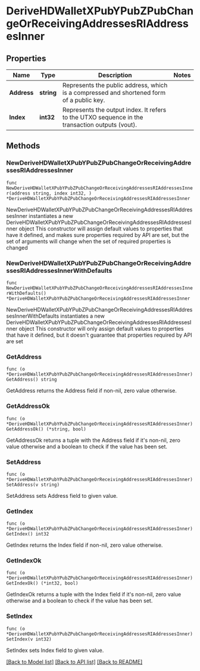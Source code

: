 # DeriveHDWalletXPubYPubZPubChangeOrReceivingAddressesRIAddressesInner

## Properties

Name | Type | Description | Notes
------------ | ------------- | ------------- | -------------
**Address** | **string** | Represents the public address, which is a compressed and shortened form of a public key. | 
**Index** | **int32** | Represents the output index. It refers to the UTXO sequence in the transaction outputs (vout). | 

## Methods

### NewDeriveHDWalletXPubYPubZPubChangeOrReceivingAddressesRIAddressesInner

`func NewDeriveHDWalletXPubYPubZPubChangeOrReceivingAddressesRIAddressesInner(address string, index int32, ) *DeriveHDWalletXPubYPubZPubChangeOrReceivingAddressesRIAddressesInner`

NewDeriveHDWalletXPubYPubZPubChangeOrReceivingAddressesRIAddressesInner instantiates a new DeriveHDWalletXPubYPubZPubChangeOrReceivingAddressesRIAddressesInner object
This constructor will assign default values to properties that have it defined,
and makes sure properties required by API are set, but the set of arguments
will change when the set of required properties is changed

### NewDeriveHDWalletXPubYPubZPubChangeOrReceivingAddressesRIAddressesInnerWithDefaults

`func NewDeriveHDWalletXPubYPubZPubChangeOrReceivingAddressesRIAddressesInnerWithDefaults() *DeriveHDWalletXPubYPubZPubChangeOrReceivingAddressesRIAddressesInner`

NewDeriveHDWalletXPubYPubZPubChangeOrReceivingAddressesRIAddressesInnerWithDefaults instantiates a new DeriveHDWalletXPubYPubZPubChangeOrReceivingAddressesRIAddressesInner object
This constructor will only assign default values to properties that have it defined,
but it doesn't guarantee that properties required by API are set

### GetAddress

`func (o *DeriveHDWalletXPubYPubZPubChangeOrReceivingAddressesRIAddressesInner) GetAddress() string`

GetAddress returns the Address field if non-nil, zero value otherwise.

### GetAddressOk

`func (o *DeriveHDWalletXPubYPubZPubChangeOrReceivingAddressesRIAddressesInner) GetAddressOk() (*string, bool)`

GetAddressOk returns a tuple with the Address field if it's non-nil, zero value otherwise
and a boolean to check if the value has been set.

### SetAddress

`func (o *DeriveHDWalletXPubYPubZPubChangeOrReceivingAddressesRIAddressesInner) SetAddress(v string)`

SetAddress sets Address field to given value.


### GetIndex

`func (o *DeriveHDWalletXPubYPubZPubChangeOrReceivingAddressesRIAddressesInner) GetIndex() int32`

GetIndex returns the Index field if non-nil, zero value otherwise.

### GetIndexOk

`func (o *DeriveHDWalletXPubYPubZPubChangeOrReceivingAddressesRIAddressesInner) GetIndexOk() (*int32, bool)`

GetIndexOk returns a tuple with the Index field if it's non-nil, zero value otherwise
and a boolean to check if the value has been set.

### SetIndex

`func (o *DeriveHDWalletXPubYPubZPubChangeOrReceivingAddressesRIAddressesInner) SetIndex(v int32)`

SetIndex sets Index field to given value.



[[Back to Model list]](../README.md#documentation-for-models) [[Back to API list]](../README.md#documentation-for-api-endpoints) [[Back to README]](../README.md)



